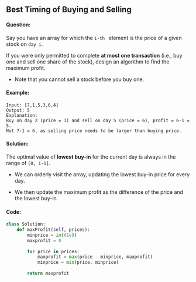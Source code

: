 ## Best Timing of Buying and Selling



#### Question:

Say you have an array for which the `i-th ` element is the price of a given stock on `day i`.

If you were only permitted to complete **at most one transaction** (i.e., buy one and sell one share of the stock), design an algorithm to find the maximum profit.

- Note that you cannot sell a stock before you buy one.



#### Example:

```pseudocode
Input: [7,1,5,3,6,4]
Output: 5
Explanation: 
Buy on day 2 (price = 1) and sell on day 5 (price = 6), profit = 6-1 = 5.
Not 7-1 = 6, as selling price needs to be larger than buying price.
```



#### Solution:

The optimal value of **lowest buy-in** for the current day is always in the range of `[0, i-1]`.

- We can orderly visit the array, updating the lowest buy-in price for every day.

- We then update the maximum profit as the difference of the price and the lowest buy-in.



#### Code:

```python
class Solution:
    def maxProfit(self, prices):
        minprice = int(1e9)
        maxprofit = 0
        
        for price in prices:
            maxprofit = max(price - minprice, maxprofit)
            minprice = min(price, minprice)
            
        return maxprofit
```

